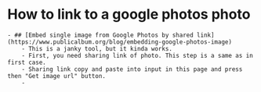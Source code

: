 # How to link to a google photos photo
	- ## [Embed single image from Google Photos by shared link](https://www.publicalbum.org/blog/embedding-google-photos-image)
		- This is a janky tool, but it kinda works.
		- First, you need sharing link of photo. This step is a same as in first case.
		- Sharing link copy and paste into input in this page and press then "Get image url" button.
		-